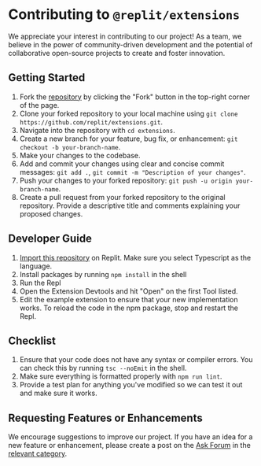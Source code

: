 # Contributing to `@replit/extensions`

We appreciate your interest in contributing to our project! As a team, we believe in the power of community-driven development and the potential of collaborative open-source projects to create and foster innovation.

## Getting Started

1. Fork the [repository](https://github.com/replit/extensions) by clicking the "Fork" button in the top-right corner of the page.
2. Clone your forked repository to your local machine using `git clone https://github.com/replit/extensions.git`.
3. Navigate into the repository with `cd extensions`.
4. Create a new branch for your feature, bug fix, or enhancement: `git checkout -b your-branch-name`.
5. Make your changes to the codebase.
6. Add and commit your changes using clear and concise commit messages: `git add .`, `git commit -m "Description of your changes"`.
7. Push your changes to your forked repository: `git push -u origin your-branch-name`.
8. Create a pull request from your forked repository to the original repository. Provide a descriptive title and comments explaining your proposed changes.

## Developer Guide

1. [Import this repository](https://replit.com/github/replit/extensions) on Replit.  Make sure you select Typescript as the language.
2. Install packages by running `npm install` in the shell
3. Run the Repl
4. Open the Extension Devtools and hit "Open" on the first Tool listed.
5. Edit the example extension to ensure that your new implementation works.  To reload the code in the npm package, stop and restart the Repl.

## Checklist

1. Ensure that your code does not have any syntax or compiler errors.  You can check this by running `tsc --noEmit` in the shell.
2. Make sure everything is formatted properly with `npm run lint`.
3. Provide a test plan for anything you've modified so we can test it out and make sure it works.

## Requesting Features or Enhancements

We encourage suggestions to improve our project. If you have an idea for a new feature or enhancement, please create a post on the [Ask Forum](https://ask.replit.com) in the [relevant category](https://ask.replit.com/c/extensions).